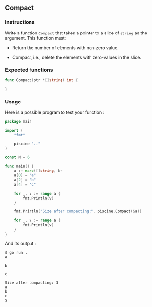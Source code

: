 ## Compact

### Instructions

Write a function `Compact` that takes a pointer to a slice of `string` as the argument.
This function must:

- Return the number of elements with non-zero value.

- Compact, i.e., delete the elements with zero-values in the slice.

### Expected functions

```go
func Compact(ptr *[]string) int {

}
```

### Usage

Here is a possible program to test your function :

```go
package main

import (
	"fmt"

	piscine ".."
)

const N = 6

func main() {
	a := make([]string, N)
	a[0] = "a"
	a[2] = "b"
	a[4] = "c"

	for _, v := range a {
		fmt.Println(v)
	}

	fmt.Println("Size after compacting:", piscine.Compact(&a))

	for _, v := range a {
		fmt.Println(v)
	}
}
```

And its output :

```console
$ go run .
a

b

c

Size after compacting: 3
a
b
c
$
```
